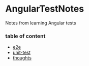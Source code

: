 # AngularTestNotes
Notes from learning Angular tests

### table of content
* [e2e](https://github.com/imskojs/AngularTestNotes/blob/master/e2e.md)
* [unit-test](https://github.com/imskojs/AngularTestNotes/blob/master/unit-test.md)
* [thoughts](https://github.com/imskojs/AngularTestNotes/blob/master/thoughts.md)
